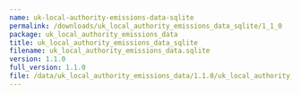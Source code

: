 ```yaml
---
name: uk-local-authority-emissions-data-sqlite
permalink: /downloads/uk_local_authority_emissions_data_sqlite/1_1_0
package: uk_local_authority_emissions_data
title: uk_local_authority_emissions_data_sqlite
filename: uk_local_authority_emissions_data.sqlite
version: 1.1.0
full_version: 1.1.0
file: /data/uk_local_authority_emissions_data/1.1.0/uk_local_authority_emissions_data.sqlite
---
```

